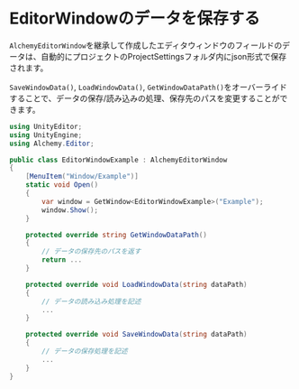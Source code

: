 # EditorWindowのデータを保存する

`AlchemyEditorWindow`を継承して作成したエディタウィンドウのフィールドのデータは、自動的にプロジェクトのProjectSettingsフォルダ内にjson形式で保存されます。

`SaveWindowData()`, `LoadWindowData()`, `GetWindowDataPath()`をオーバーライドすることで、データの保存/読み込みの処理、保存先のパスを変更することができます。

```cs
using UnityEditor;
using UnityEngine;
using Alchemy.Editor;

public class EditorWindowExample : AlchemyEditorWindow
{
    [MenuItem("Window/Example")]
    static void Open()
    {
        var window = GetWindow<EditorWindowExample>("Example");
        window.Show();
    }

    protected override string GetWindowDataPath()
    {
        // データの保存先のパスを返す
        return ...
    }

    protected override void LoadWindowData(string dataPath)
    {
        // データの読み込み処理を記述
        ...
    }

    protected override void SaveWindowData(string dataPath)
    {
        // データの保存処理を記述
        ...
    }
}
```